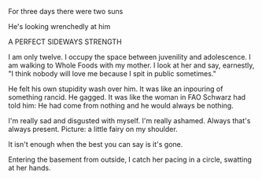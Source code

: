 For three days there were two suns

He's looking wrenchedly at him

A PERFECT SIDEWAYS STRENGTH

I am only twelve. I occupy the space between juvenility and adolescence. I am walking to Whole Foods with my mother. I look at her and say, earnestly, "I think nobody will love me because I spit in public sometimes."

He felt his own stupidity wash over him. It was like an inpouring of something rancid. He gagged. It was like the woman in FAO Schwarz had told him: He had come from nothing and he would always be nothing.

I'm really sad and disgusted with myself. I'm really ashamed. Always that's always present. Picture: a little fairy on my shoulder.

It isn't enough when the best you can say is it's gone.

Entering the basement from outside, I catch her pacing in a circle, swatting at her hands.